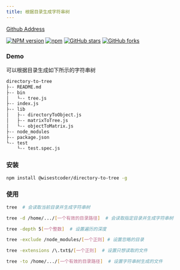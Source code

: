 ```yaml
---
title: 根据目录生成字符串树
---
```


[Github Address](https://github.com/WisestCoder/directory-to-tree)

[![NPM version](https://img.shields.io/npm/v/@wisestcoder/directory-to-tree.svg?style=flat)](https://npmjs.org/package/@wisestcoder/directory-to-tree)
[![npm](https://img.shields.io/npm/dt/@wisestcoder/directory-to-tree.svg)](https://npmjs.org/package/@wisestcoder/directory-to-tree)
[![GitHub stars](https://img.shields.io/github/stars/WisestCoder/directory-to-tree.svg?style=social&label=Star)](https://github.com/WisestCoder/directory-to-tree)
[![GitHub forks](https://img.shields.io/github/forks/WisestCoder/directory-to-tree.svg?style=social&label=Fork)](https://github.com/WisestCoder/directory-to-tree)

### Demo

可以根据目录生成如下所示的字符串树

```txt
directory-to-tree
├-- README.md
├-- bin
│   └-- tree.js
├-- index.js
├-- lib
│   ├-- directoryToObject.js
│   ├-- matrixToTree.js
│   └-- objectToMatrix.js
├-- node_modules
├-- package.json
└-- test
    └-- test.spec.js
```

### 安装

```bash
npm install @wisestcoder/directory-to-tree -g
```

### 使用

```bash
tree  # 会读取当前目录并生成字符串树

tree -d /home/.../[一个有效的目录路径]  # 会读取指定目录并生成字符串树

tree -depth 5[一个整数]  # 设置遍历的深度

tree -exclude /node_modules/[一个正则] # 设置忽略的目录

tree -extensions /\.txt$/[一个正则]  # 设置只想读取的文件

tree -to /home/.../[一个有效的目录路径]  # 设置字符串树生成的文件
```
